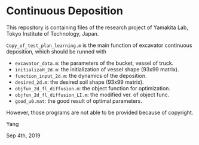 # Continuous Deposition

This repository is containing files of the research project of Yamakita Lab, Tokyo Institute of Technology, Japan.

`Copy_of_test_plan_learning.m` is the main function of excavator continuous deposition, which should be runned with
- `excavator_data.m`: the parameters of the bucket, vessel of truck.
- `initializaH_2d.m`: the initialization of vessel shape (93x99 matrix).
- `function_input_2d.m`: the dynamics of the deposition.
- `desired_2d.m`: the desired soil shape (93x99 matrix).
- `objfun_2d_fl_diffusion.m`: the object function for optimization.
- `objfun_2d_fl_diffusion_LI.m`: the modified ver. of object func.
- `good_u0.mat`: the good result of optimal parameters.

However, those programs are not able to be provided because of copyright.

Yang

Sep 4th, 2019
